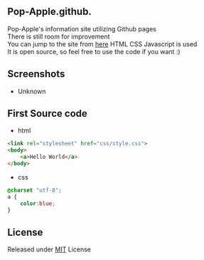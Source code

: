 ## Pop-Apple.github.
Pop-Apple's information site utilizing Github pages  
There is still room for improvement  
You can jump to the site from [here](https://pop-apple.github.io)
HTML CSS Javascript is used  
It is open source, so feel free to use the code if you want :)
## Screenshots

* Unknown

## First Source code
* html
````html
<link rel="stylesheet" href="css/style.css">
<body>
    <a>Hello World</a>
</body>
````
* css
````css
@charset "utf-8";
a {
    color:blue;
}
````

## License

Released under [MIT](https://github.com/Pop-Apple/Pop-Apple.github.io/blob/master/LICENSE) License
